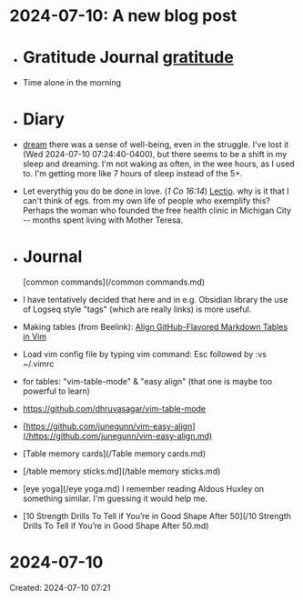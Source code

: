 # 2024-07-10: A new blog post
- # Gratitude Journal [gratitude](/gratitude.md)
- Time alone in the morning
- # Diary
- [dream](/dream.md) there was a sense of well-being, even in the struggle. I've lost it (Wed 2024-07-10 07:24:40-0400), but there seems to be a shift in my sleep and dreaming. I'm not waking as often, in the wee hours, as I used to. I'm getting more like 7 hours of sleep instead of the 5+.
- Let everythig you do be done in love. (*1 Co 16:14*) [Lectio](/Lectio.md). why is it that I can't think of egs. from my own life of people who exemplify this? Perhaps the woman who founded the free health clinic in Michigan City -- months spent living with Mother Teresa.
- # Journal
  
  [common commands](/common commands.md)
- I have tentatively decided that here and in e.g. Obsidian library the use of Logseq style "tags" (which are really links) is more useful.
- Making tables (from Beelink): [Align GitHub-Flavored Markdown Tables in Vim](https://thoughtbot.com/blog/align-github-flavored-markdown-tables-in-vim "Align GitHub-Flavored Markdown Tables in Vim")
- Load vim config file by typing vim command: Esc followed by :vs ~/.vimrc
- for tables: "vim-table-mode" & "easy align" (that one is maybe too powerful to learn)
- https://github.com/dhruvasagar/vim-table-mode
- [https://github.com/junegunn/vim-easy-align](/https://github.com/junegunn/vim-easy-align.md)
- [Table memory cards](/Table memory cards.md)
- [/table memory sticks.md](/table memory sticks.md)    
- [eye yoga](/eye yoga.md) I remember reading Aldous Huxley on something similar. I'm guessing it would help me.
- [10 Strength Drills To Tell if You’re in Good Shape After 50](/10 Strength Drills To Tell if You’re in Good Shape After 50.md)

# 2024-07-10
Created: 2024-07-10 07:21


